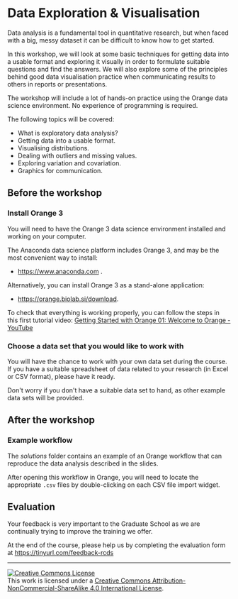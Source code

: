 # Data Exploration & Visualisation


Data analysis is a fundamental tool in quantitative research, but when faced with a big, messy dataset it can be difficult to know how to get started.

In this workshop, we will look at some basic techniques for getting data into a usable format and exploring it visually in order to formulate suitable questions and find the answers. We will also explore some of the principles behind good data visualisation practice when communicating results to others in reports or presentations.

The workshop will include a lot of hands-on practice using the Orange data science environment. No experience of programming is required.

The following topics will be covered:

- What is exploratory data analysis?
- Getting data into a usable format.
- Visualising distributions.
- Dealing with outliers and missing values.
- Exploring variation and covariation. 
- Graphics for communication.


## Before the workshop

### Install Orange 3

You will need to have the Orange 3 data science environment installed and working on your computer. 
 
The Anaconda data science platform includes Orange 3, and may be the most convenient way to install:
* https://www.anaconda.com .
 
Alternatively, you can install Orange 3 as a stand-alone application:
* https://orange.biolab.si/download.
 
To check that everything is working properly, you can follow the steps in this first tutorial video:
[Getting Started with Orange 01: Welcome to Orange - YouTube](https://www.youtube.com/watch?v=HXjnDIgGDuI)


### Choose a data set that you would like to work with

You will have the chance to work with your own data set during the course. 
If you have a suitable spreadsheet of data related to your research (in Excel or CSV format), please have it ready. 

Don't worry if you don't have a suitable data set to hand, as other example data sets will be provided.


## After the workshop

### Example workflow

The *solutions* folder contains an example of an Orange workflow that can reproduce the data analysis described in the slides. 

After opening this workflow in Orange, you will need to locate the appropriate `.csv` files by double-clicking on each CSV file import widget.


## Evaluation

Your feedback is very important to the Graduate School as we are continually trying to improve the training we offer.

At the end of the course, please help us by completing the evaluation form at
https://tinyurl.com/feedback-rcds


<hr>
<a rel="license" href="http://creativecommons.org/licenses/by-nc-sa/4.0/"><img alt="Creative Commons License" style="border-width:0" src="https://i.creativecommons.org/l/by-nc-sa/4.0/80x15.png" /></a><br />This work is licensed under a <a rel="license" href="http://creativecommons.org/licenses/by-nc-sa/4.0/">Creative Commons Attribution-NonCommercial-ShareAlike 4.0 International License</a>.
